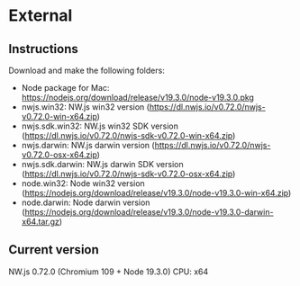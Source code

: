 # External

## Instructions

Download and make the following folders:

* Node package for Mac: https://nodejs.org/download/release/v19.3.0/node-v19.3.0.pkg
* nwjs.win32: NW.js win32 version (https://dl.nwjs.io/v0.72.0/nwjs-v0.72.0-win-x64.zip)
* nwjs.sdk.win32: NW.js win32 SDK version (https://dl.nwjs.io/v0.72.0/nwjs-sdk-v0.72.0-win-x64.zip)
* nwjs.darwin: NW.js darwin version (https://dl.nwjs.io/v0.72.0/nwjs-v0.72.0-osx-x64.zip)
* nwjs.sdk.darwin: NW.js darwin SDK version (https://dl.nwjs.io/v0.72.0/nwjs-sdk-v0.72.0-osx-x64.zip)
* node.win32: Node win32 version (https://nodejs.org/download/release/v19.3.0/node-v19.3.0-win-x64.zip)
* node.darwin: Node darwin version (https://nodejs.org/download/release/v19.3.0/node-v19.3.0-darwin-x64.tar.gz)

## Current version

NW.js 0.72.0 (Chromium 109 + Node 19.3.0)
CPU: x64
